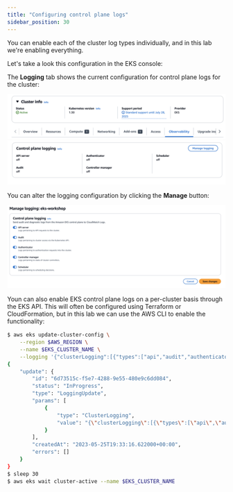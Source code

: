 ```yaml
---
title: "Configuring control plane logs"
sidebar_position: 30
---
```

You can enable each of the cluster log types individually, and in this lab we're enabling everything.

Let's take a look this configuration in the EKS console:

<ConsoleButton url="https://console.aws.amazon.com/eks/home#/clusters/eks-workshop?selectedTab=cluster-logging-tab" service="eks" label="Open EKS console"/>

The **Logging** tab shows the current configuration for control plane logs for the cluster:

![EKS Console Observability Tab](./assets/logging-cluster-observability-tab.webp)
![EKS Console Control Plane Tab](./assets/logging-cluster-control-plane-logging-tab.webp)

You can alter the logging configuration by clicking the **Manage** button:

![Enable Logging](./assets/logging-cluster-enable-control-plane-logging.webp)

Youn can also enable EKS control plane logs on a per-cluster basis through the EKS API. This will often be configured using Terraform or CloudFormation, but in this lab we can use the AWS CLI to enable the functionality:

```bash hook=cluster-logging
$ aws eks update-cluster-config \
    --region $AWS_REGION \
    --name $EKS_CLUSTER_NAME \
    --logging '{"clusterLogging":[{"types":["api","audit","authenticator","controllerManager","scheduler"],"enabled":true}]}'
{
    "update": {
        "id": "6d73515c-f5e7-4288-9e55-480e9c6dd084",
        "status": "InProgress",
        "type": "LoggingUpdate",
        "params": [
            {
                "type": "ClusterLogging",
                "value": "{\"clusterLogging\":[{\"types\":[\"api\",\"audit\",\"authenticator\",\"controllerManager\",\"scheduler\"],\"enabled\":true}]}"
            }
        ],
        "createdAt": "2023-05-25T19:33:16.622000+00:00",
        "errors": []
    }
}
$ sleep 30
$ aws eks wait cluster-active --name $EKS_CLUSTER_NAME
```


